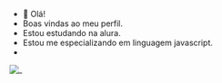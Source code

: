 - 👋 Olá!
- Boas vindas ao meu perfil.
- Estou estudando na alura.
- Estou me especializando em linguagem javascript.
- 
<!---
rafainchains/rafainchains is a ✨ special ✨ repository because its `README.md` (this file) appears on your GitHub profile.
You can click the Preview link to take a look at your changes.
--->
![_](https://tenor.com/2id8.gif)
